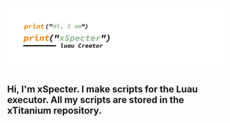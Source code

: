 ![Banner](image/banner.jpg)
---
Hi, I'm xSpecter. I make scripts for the Luau executor. All my scripts are stored in the xTitanium repository.
---
<div align="center">  

</div>  